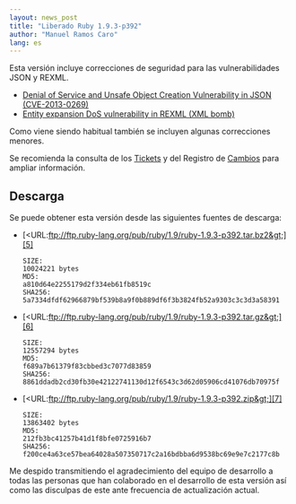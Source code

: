 ```yaml
---
layout: news_post
title: "Liberado Ruby 1.9.3-p392"
author: "Manuel Ramos Caro"
lang: es
---
```


Esta versión incluye correcciones de seguridad para las vulnerabilidades
JSON y REXML.

* [Denial of Service and Unsafe Object Creation Vulnerability in JSON
  (CVE-2013-0269)][1]
* [Entity expansion DoS vulnerability in REXML (XML bomb)][2]

Como viene siendo habitual también se incluyen algunas correcciones
menores.

Se recomienda la consulta de los [Tickets][3] y del Registro de
[Cambios][4] para ampliar información.

## Descarga

Se puede obtener esta versión desde las siguientes fuentes de descarga:

* [&lt;URL:ftp://ftp.ruby-lang.org/pub/ruby/1.9/ruby-1.9.3-p392.tar.bz2&gt;][5]
  
      SIZE:   
      10024221 bytes
      MD5:    
      a810d64e2255179d2f334eb61fb8519c
      SHA256: 
      5a7334dfdf62966879bf539b8a9f0b889df6f3b3824fb52a9303c3c3d3a58391

* [&lt;URL:ftp://ftp.ruby-lang.org/pub/ruby/1.9/ruby-1.9.3-p392.tar.gz&gt;][6]
  
      SIZE:   
      12557294 bytes
      MD5:    
      f689a7b61379f83cbbed3c7077d83859
      SHA256: 
      8861ddadb2cd30fb30e42122741130d12f6543c3d62d05906cd41076db70975f

* [&lt;URL:ftp://ftp.ruby-lang.org/pub/ruby/1.9/ruby-1.9.3-p392.zip&gt;][7]
  
      SIZE:
      13863402 bytes
      MD5:
      212fb3bc41257b41d1f8bfe0725916b7
      SHA256:
      f200ce4a63ce57bea64028a507350717c2a16bdbba6d9538bc69e9e7c2177c8b

Me despido transmitiendo el agradecimiento del equipo de desarrollo a
todas las personas que han colaborado en el desarrollo de esta versión
así como las disculpas de este ante frecuencia de actualización actual.



[1]: http://www.ruby-lang.org/en/news/2013/02/22/json-dos-cve-2013-0269/ 
[2]: http://www.ruby-lang.org/en/news/2013/02/22/rexml-dos-2013-02-22/ 
[3]: https://bugs.ruby-lang.org/projects/ruby-193/issues?set_filter=1&amp;status_id=5 
[4]: http://svn.ruby-lang.org/repos/ruby/tags/v1_9_3_392/ChangeLog 
[5]: ftp://ftp.ruby-lang.org/pub/ruby/1.9/ruby-1.9.3-p392.tar.bz2 
[6]: ftp://ftp.ruby-lang.org/pub/ruby/1.9/ruby-1.9.3-p392.tar.gz 
[7]: ftp://ftp.ruby-lang.org/pub/ruby/1.9/ruby-1.9.3-p392.zip 
